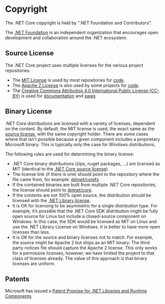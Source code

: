 Copyright
=========

The .NET Core copyright is held by ".NET Foundation and Contributors". 

The [.NET Foundation](http://www.dotnetfoundation.org/) is an independent organization that encourages open development and collaboration around the .NET ecosystem.

Source License
--------------

The .NET Core project uses multiple licenses for the various project repositories.  

- The [MIT License](https://opensource.org/licenses/MIT) is used by most repositories for [code](https://github.com/dotnet/coreclr/). 
- The  [Apache 2 License](https://opensource.org/licenses/Apache-2.0) is also used by some projects for [code](https://github.com/dotnet/roslyn/). 
- The [Creative Commons Attribution 4.0 International Public License (CC-BY)](https://creativecommons.org/licenses/by/4.0/) is used for [documentation](https://github.com/dotnet/docs/) and [swag](https://github.com/dotnet/swag). 

Binary License
--------------

.NET Core distributions are licensed with a variety of licenses, dependent on the content. By default, the MIT license is used, the exact same as the [source license](https://github.com/dotnet/core/blob/master/LICENSE.TXT), with the same copyright holder. There are some cases where that isn't possible because a given component includes a proprietary Microsoft binary. This is typically only the case for Windows distributions.

The following rules are used for determining the binary license:

- .NET Core binary distributions (zips, nuget packages, …) are licensed as MIT (identical to the [.NET Core source license](https://github.com/dotnet/core/blob/master/LICENSE.TXT)).
- The license link (if there is one) should point to the repository where the file came from, for example: [dotnet/corefx](https://github.com/dotnet/corefx/blob/master/LICENSE.TXT).
- If the contained binaries are built from multiple .NET Core repositories, the license should point to [dotnet/core](https://github.com/dotnet/core/blob/master/LICENSE.TXT). 
- If the contents are not 100% open source, the distribution should be licensed with the [.NET Library license](https://www.microsoft.com/net/dotnet_library_license.htm).
- It is OK for licensing to be asymmetric for a single distribution type. For example, it’s possible that the .NET Core SDK distribution might be fully open source for Linux but include a closed-source component on Windows. In this case, the SDK would be licensed as MIT on Linux and use the .NET Library License on Windows. It is better to have more open licenses than less.
- It is OK for the source and binary licenses not to match. For example, the source might be Apache 2 but ships as an MIT binary.  The third party notices file should capture the Apache 2 license. This only works for a permissive licenses, however, we have limited the project to that class of licenses already. The value of this approach is that binary licenses are uniform.

Patents
-------

Microsoft has issued a [Patent Promise for .NET Libraries and Runtime Components](https://github.com/dotnet/coreclr/blob/master/PATENTS.TXT).

